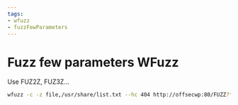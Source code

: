 ```yaml
---
tags:
- wfuzz
- fuzzFewParameters
---
```


# Fuzz few parameters WFuzz

Use FUZ2Z, FUZ3Z...
``` bash
wfuzz -c -z file,/usr/share/list.txt --hc 404 http://offsecwp:80/FUZZ?fpv=FUZ2Z
```